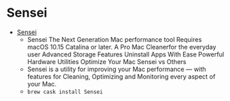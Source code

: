 # Sensei
- [Sensei](https://sensei.app/)
  -  Sensei The Next Generation Mac performance tool Requires macOS 10.15 Catalina or later. A Pro Mac Cleanerfor the everyday user Advanced Storage Features Uninstall Apps With Ease Powerful Hardware Utilities Optimize Your Mac Sensei vs Others
  - Sensei is a utility for improving your Mac performance — with features for Cleaning, Optimizing and Monitoring every aspect of your Mac.
  - `brew cask install Sensei`
